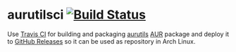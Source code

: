 # aurutilsci [![Build Status](https://travis-ci.org/localnet/aurutilsci.svg?branch=master)](https://travis-ci.org/localnet/aurutilsci)

Use [Travis CI](https://travis-ci.org/localnet/aurutilsci) for building and packaging [aurutils](https://github.com/AladW/aurutils) [AUR](https://aur.archlinux.org/) package and deploy it to [GitHub Releases](https://github.com/localnet/aurutilsci/releases) so it can be used as repository in Arch Linux.

